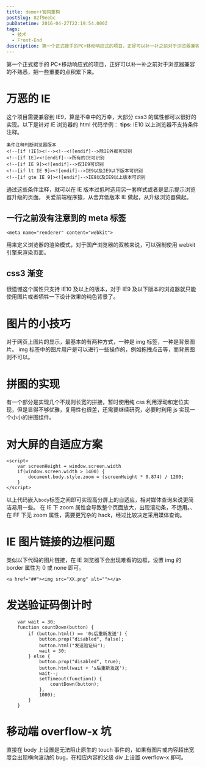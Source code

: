 ```yaml
---
title: demo++官网重构
postSlug: 82f9eebc
pubDatetime: 2016-04-27T22:19:54.000Z
tags:
  - 技术
  - Front-End
description: 第一个正式接手的PC+移动响应式的项目，正好可以补一补之前对于浏览器兼容的不熟悉，把一些重要的点积累下来。
---
```


第一个正式接手的 PC+移动响应式的项目，正好可以补一补之前对于浏览器兼容的不熟悉，把一些重要的点积累下来。

<!-- more -->

# 万恶的 IE

这个项目需要兼容到 IE9，算是不幸中的万幸，大部分 css3 的属性都可以很好的实现。以下是针对 IE 浏览器的 html 代码举例：
**tips:**
IE10 以上浏览器不支持条件注释。

```
条件注释判断浏览器版本
<!--[if !IE]><!--><!--<![endif]-->除IE外都可识别
<!--[if IE]><![endif]-->所有的IE可识别
<!--[if IE 9]><![endif]-->仅IE9可识别
<!--[if lt IE 9]><![endif]-->IE9以及IE9以下版本可识别
<!--[if gte IE 9]><![endif]-->IE9以及IE9以上版本可识别
```

通过这些条件注释，就可以在 IE 版本过低时选用另一套样式或者是显示提示浏览器升级的页面。
关爱前端程序猿，从舍弃低版本 IE 做起，从升级浏览器做起。

## 一行之前没有注意到的 meta 标签

```
<meta name="renderer" content="webkit">
```

用来定义浏览器的渲染模式，对于国产浏览器的双核来说，可以强制使用 webkit 引擎来渲染页面。

## css3 渐变

很遗憾这个属性只支持 IE10 及以上的版本，对于 IE9 及以下版本的浏览器就只能使用图片或者牺牲一下设计效果的纯色背景了。

# 图片的小技巧

对于网页上图片的显示，最基本的有两种方式，一种是 img 标签，一种是背景图片。
img 标签中的图片用户是可以进行一些操作的，例如拖拽点击等，而背景图则不可以。

# 拼图的实现

有一个部分是实现几个不规则长宽的拼接，暂时使用纯 css 利用浮动和定位实现，但是显得不够优雅，复用性也很差，还需要继续研究，必要时利用 js 实现一个小小的拼图组件。

# 对大屏的自适应方案

```
<script>
    var screenHeight = window.screen.width
    if(window.screen.width > 1400) {
        document.body.style.zoom = (screenHeight * 0.874) / 1200;
    }
</script>
```

以上代码嵌入`body`标签之间即可实现高分屏上的自适应，相对媒体查询来说更简洁易用一些。
在 IE 下 zoom 属性会导致整个页面放大，出现滚动条，不适用。、
在 FF 下无 zoom 属性，需要更冗杂的 hack，经过比较决定采用媒体查询。

# IE 图片链接的边框问题

类似以下代码的图片链接，在 IE 浏览器下会出现难看的边框，设置 img 的 border 属性为 0 或 none 即可。

```
<a href="##"><img src="XX.png" alt=""></a>
```

# 发送验证码倒计时

```
	var wait = 30;
    function countDown(button) {
        if (button.html() == '0s后重新发送') {
            button.prop("disabled", false);
            button.html("发送验证码");
            wait = 30;
        } else {
            button.prop("disabled", true);
            button.html(wait + 's后重新发送');
            wait--;
            setTimeout(function() {
                countDown(button);
            },
            1000);
        }
    }
```

# 移动端 overflow-x 坑

直接在 body 上设置是无法阻止原生的 touch 事件的，如果有图片或内容超出宽度会出现横向滚动的 bug，在相应内容的父级 div 上设置 overflow-x 即可。
